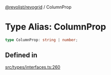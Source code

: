 [@revolist/revogrid](README.md) / ColumnProp

# Type Alias: ColumnProp

```ts
type ColumnProp: string | number;
```

## Defined in

[src/types/interfaces.ts:260](https://github.com/revolist/revogrid/blob/684eab34b16e993178d736466d35507eda9850cd/src/types/interfaces.ts#L260)
